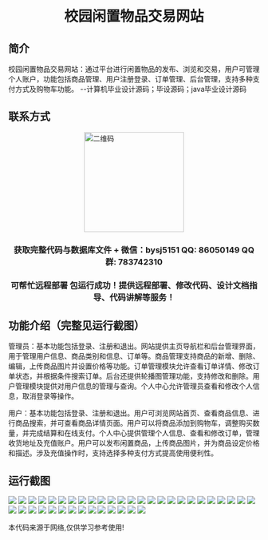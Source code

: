 <p><h1 align="center">校园闲置物品交易网站</h1></p>

## 简介
校园闲置物品交易网站：通过平台进行闲置物品的发布、浏览和交易，用户可管理个人账户，功能包括商品管理、用户注册登录、订单管理、后台管理，支持多种支付方式及购物车功能。    --计算机毕业设计源码；毕设源码；java毕业设计源码


## 联系方式
<img src="https://bs-1329754181.cos.ap-shanghai.myqcloud.com/wx.jpg" alt="二维码" style="display: block; margin: 0 auto;" width="200px">
<p><h3 align="center">获取完整代码与数据库文件 + 微信：bysj5151 QQ: 86050149 QQ群: 783742310</h3></p>
<p><h3 align="center">可帮忙远程部署 包运行成功！提供远程部署、修改代码、设计文档指导、代码讲解等服务！</h3></p>

## 功能介绍（完整见运行截图）
管理员：基本功能包括登录、注册和退出。网站提供主页导航栏和后台管理界面，用于管理用户信息、商品类别和信息、订单等。商品管理支持商品的新增、删除、编辑，上传商品图片并设置价格等功能。订单管理模块允许查看订单详情、修改订单状态，并根据条件搜索订单。后台还提供轮播图管理功能，支持修改和删除。用户管理模块提供对用户信息的管理与查询。个人中心允许管理员查看和修改个人信息，取消登录等操作。

用户：基本功能包括登录、注册和退出。用户可浏览网站首页、查看商品信息、进行商品搜索，并可查看商品详情页面。用户可以将商品添加到购物车，调整购买数量，并完成结算和在线支付。个人中心提供管理个人信息、查看和修改订单，管理收货地址及充值账户。用户可以发布闲置商品，上传商品图片，并为商品设定价格和描述。涉及充值操作时，支持选择多种支付方式提高使用便利性。


## 运行截图
![](https://bs-1329754181.cos.ap-shanghai.myqcloud.com/spring/campusIdleItemsTradingWebsite/img/001.jpg)
![](https://bs-1329754181.cos.ap-shanghai.myqcloud.com/spring/campusIdleItemsTradingWebsite/img/002.jpg)
![](https://bs-1329754181.cos.ap-shanghai.myqcloud.com/spring/campusIdleItemsTradingWebsite/img/003.jpg)
![](https://bs-1329754181.cos.ap-shanghai.myqcloud.com/spring/campusIdleItemsTradingWebsite/img/004.jpg)
![](https://bs-1329754181.cos.ap-shanghai.myqcloud.com/spring/campusIdleItemsTradingWebsite/img/005.jpg)
![](https://bs-1329754181.cos.ap-shanghai.myqcloud.com/spring/campusIdleItemsTradingWebsite/img/006.jpg)
![](https://bs-1329754181.cos.ap-shanghai.myqcloud.com/spring/campusIdleItemsTradingWebsite/img/007.jpg)
![](https://bs-1329754181.cos.ap-shanghai.myqcloud.com/spring/campusIdleItemsTradingWebsite/img/008.jpg)
![](https://bs-1329754181.cos.ap-shanghai.myqcloud.com/spring/campusIdleItemsTradingWebsite/img/009.jpg)
![](https://bs-1329754181.cos.ap-shanghai.myqcloud.com/spring/campusIdleItemsTradingWebsite/img/010.jpg)
![](https://bs-1329754181.cos.ap-shanghai.myqcloud.com/spring/campusIdleItemsTradingWebsite/img/011.jpg)
![](https://bs-1329754181.cos.ap-shanghai.myqcloud.com/spring/campusIdleItemsTradingWebsite/img/012.jpg)
![](https://bs-1329754181.cos.ap-shanghai.myqcloud.com/spring/campusIdleItemsTradingWebsite/img/013.jpg)
![](https://bs-1329754181.cos.ap-shanghai.myqcloud.com/spring/campusIdleItemsTradingWebsite/img/014.jpg)
![](https://bs-1329754181.cos.ap-shanghai.myqcloud.com/spring/campusIdleItemsTradingWebsite/img/015.jpg)
![](https://bs-1329754181.cos.ap-shanghai.myqcloud.com/spring/campusIdleItemsTradingWebsite/img/016.jpg)
![](https://bs-1329754181.cos.ap-shanghai.myqcloud.com/spring/campusIdleItemsTradingWebsite/img/017.jpg)
![](https://bs-1329754181.cos.ap-shanghai.myqcloud.com/spring/campusIdleItemsTradingWebsite/img/018.jpg)
![](https://bs-1329754181.cos.ap-shanghai.myqcloud.com/spring/campusIdleItemsTradingWebsite/img/019.jpg)
![](https://bs-1329754181.cos.ap-shanghai.myqcloud.com/spring/campusIdleItemsTradingWebsite/img/020.jpg)
![](https://bs-1329754181.cos.ap-shanghai.myqcloud.com/spring/campusIdleItemsTradingWebsite/img/021.jpg)
![](https://bs-1329754181.cos.ap-shanghai.myqcloud.com/spring/campusIdleItemsTradingWebsite/img/022.jpg)
![](https://bs-1329754181.cos.ap-shanghai.myqcloud.com/spring/campusIdleItemsTradingWebsite/img/023.jpg)
![](https://bs-1329754181.cos.ap-shanghai.myqcloud.com/spring/campusIdleItemsTradingWebsite/img/024.jpg)
![](https://bs-1329754181.cos.ap-shanghai.myqcloud.com/spring/campusIdleItemsTradingWebsite/img/025.jpg)
![](https://bs-1329754181.cos.ap-shanghai.myqcloud.com/spring/campusIdleItemsTradingWebsite/img/026.jpg)
![](https://bs-1329754181.cos.ap-shanghai.myqcloud.com/spring/campusIdleItemsTradingWebsite/img/027.jpg)
![](https://bs-1329754181.cos.ap-shanghai.myqcloud.com/spring/campusIdleItemsTradingWebsite/img/028.jpg)
![](https://bs-1329754181.cos.ap-shanghai.myqcloud.com/spring/campusIdleItemsTradingWebsite/img/029.jpg)
![](https://bs-1329754181.cos.ap-shanghai.myqcloud.com/spring/campusIdleItemsTradingWebsite/img/030.jpg)
![](https://bs-1329754181.cos.ap-shanghai.myqcloud.com/spring/campusIdleItemsTradingWebsite/img/031.jpg)
![](https://bs-1329754181.cos.ap-shanghai.myqcloud.com/spring/campusIdleItemsTradingWebsite/img/032.jpg)
![](https://bs-1329754181.cos.ap-shanghai.myqcloud.com/spring/campusIdleItemsTradingWebsite/img/033.jpg)
![](https://bs-1329754181.cos.ap-shanghai.myqcloud.com/spring/campusIdleItemsTradingWebsite/img/034.jpg)
![](https://bs-1329754181.cos.ap-shanghai.myqcloud.com/spring/campusIdleItemsTradingWebsite/img/035.jpg)
![](https://bs-1329754181.cos.ap-shanghai.myqcloud.com/spring/campusIdleItemsTradingWebsite/img/036.jpg)
![](https://bs-1329754181.cos.ap-shanghai.myqcloud.com/spring/campusIdleItemsTradingWebsite/img/037.jpg)
![](https://bs-1329754181.cos.ap-shanghai.myqcloud.com/spring/campusIdleItemsTradingWebsite/img/038.jpg)
![](https://bs-1329754181.cos.ap-shanghai.myqcloud.com/spring/campusIdleItemsTradingWebsite/img/039.jpg)

<p>本代码来源于网络,仅供学习参考使用!</p>
